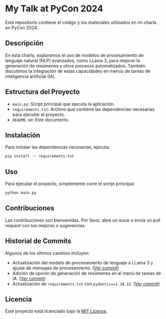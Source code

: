 # My Talk at PyCon 2024

Este repositorio contiene el código y los materiales utilizados en mi charla en PyCon 2024.

## Descripción

En esta charla, exploramos el uso de modelos de procesamiento de lenguaje natural (NLP) avanzados, como LLama 3, para mejorar la generación de resúmenes y otros procesos automatizados. También discutimos la integración de estas capacidades en menús de tareas de inteligencia artificial (IA).

## Estructura del Proyecto

- `main.py`: Script principal que ejecuta la aplicación.
- `requirements.txt`: Archivo que contiene las dependencias necesarias para ejecutar el proyecto.
- `README.md`: Este documento.

## Instalación

Para instalar las dependencias necesarias, ejecuta:

```bash
pip install -r requirements.txt
```

## Uso

Para ejecutar el proyecto, simplemente corre el script principal:

```bash
python main.py
```

## Contribuciones

Las contribuciones son bienvenidas. Por favor, abre un issue o envía un pull request con tus mejoras o sugerencias.

## Historial de Commits

Algunos de los últimos cambios incluyen:

- Actualización del modelo de procesamiento de lenguaje a LLama 3 y ajuste de mensajes de procesamiento. ([Ver commit](https://github.com/fernandosilvot/my_talk_at_pycon_2024/commit/4b7b72bb4e675cf3d639107f95037dc1f3545146))
- Adición de opción de generación de resúmenes en el menú de tareas de IA. ([Ver commit](https://github.com/fernandosilvot/my_talk_at_pycon_2024/commit/dd45d6b83fc9b90dcd28b6db7910c37c2944366d))
- Actualización de `requirements.txt` con `pydantic==1.10.12`. ([Ver commit](https://github.com/fernandosilvot/my_talk_at_pycon_2024/commit/014c3f28c174dc134da3d2e7c422708254c47b5a))

## Licencia

Este proyecto está licenciado bajo la [MIT License](LICENSE).

